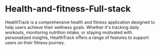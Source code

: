 # Health-and-fitness-Full-stack
HealthTrack is a comprehensive health and fitness application designed to help users achieve their wellness goals. Whether it's tracking daily workouts, monitoring nutrition intake, or staying motivated with personalized insights, HealthTrack offers a range of features to support users on their fitness journey.
